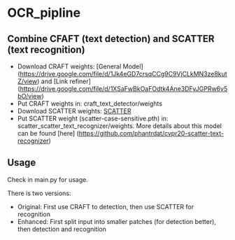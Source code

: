 # OCR_pipline
## Combine CFAFT (text detection) and SCATTER (text recognition)
- Download CRAFT weights: [General Model] (https://drive.google.com/file/d/1Jk4eGD7crsqCCg9C9VjCLkMN3ze8kutZ/view) and [Link refiner] (https://drive.google.com/file/d/1XSaFwBkOaFOdtk4Ane3DFyJGPRw6v5bO/view)
- Put CRAFT weights in: craft_text_detector/weights
- Download SCATTER weights: [SCATTER](https://drive.google.com/drive/u/1/folders/1niuPM6otpSQFSai8Ft2bO0lhdqEjE96Z)
- Put SCATTER weight (scatter-case-sensitive.pth) in: scatter_scatter_text_recognizer/weights. More details about this model can be found [here] (https://github.com/phantrdat/cvpr20-scatter-text-recognizer)

## Usage
Check in main.py for usage.
 
There is two versions: 
- Original: First use CRAFT to detection, then use SCATTER for recognition
- Enhanced: First split input into smaller patches (for detection better), then detection and recognition
